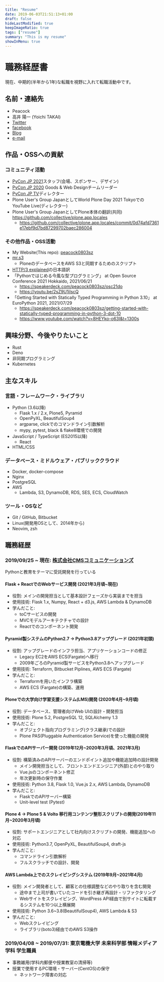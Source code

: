 ```yaml
---
title: "Resume"
date: 2019-06-03T21:51:13+01:00
draft: false
hideLastModified: true
keepImageRatio: true
tags: ["resume"]
summary: "This is my resume"
showInMenu: true
---
```


# 職務経歴書

現在、中期的(半年から1年)な転職を視野に入れて転職活動中です。

## 名前・連絡先

- Peacock
- 高井 陽一 (Yoichi TAKAI)
- [Twitter](https://twitter.com/peacock0803sz)
- [facebook](https://www.facebook.com/peacock0803sz)
- [Blog](https://peacock0803sz.hatenablog.jp)
- [e-mail](mailto:contact@peacock0803sz.com)

## 作品・OSSへの貢献

### コミュニティ活動

- [PyCon JP 2021](https://2021.pycon.jp)スタッフ(会場、スポンサー、デザイン)
- [PyCon JP 2020](https://pycon.jp/2020) Goods & Web Designチームリーダー
- [PyCon JP TV](https://tv.pycon.jp)ディレクター
- Plone User's Group JapanとしてWorld Plone Day 2021 TokyoでのYouTube Live(ディレクター)
- Plone User's Group JapanとしてPlone本体の翻訳(共同) https://github.com/collective/plone.app.locales
    - https://github.com/collective/plone.app.locales/commit/0d74afd7361e17ebf9d7bd87299702baec286004

### その他作品・OSS活動

- My Website(This repo): [peacock0803sz](https://github.com/peacock0803sz/peacock0803sz)
- [mr.s3](https://github.com/peacock0803sz/mr.s3)
    - PloneのデータベースをAWS S3と同期するためのスクリプト
- [HTTP/3 explained](https://daniel.haxx.se/http3-explained/)の日本語訳
- 「Pythonではじめる今風な型プログラミング」 at Open Source Conference 2021 Hokkaido, 2021/06/21
    - <https://speakerdeck.com/peacock0803sz/osc21do>
    - <https://youtu.be/2sZ9U1iIscQ>
- 「Getting Started with Statically Typed Programming in Python 3.10」 at EuroPython 2021, 2021/07/29
    - <https://speakerdeck.com/peacock0803sz/getting-started-with-statically-typed-programming-in-python-3-dot-10>
    - <https://www.youtube.com/watch?v=8HEYko-o63I&t=1300s>

## 興味分野、今後やりたいこと

- Rust
- Deno
- 非同期プログラミング
- Kubernetes

## 主なスキル

### 言語・フレームワーク・ライブラリ

- Python (3.6以降)
    - Flask 1.x / 2.x, Plone5, Pyramid
    - OpenPyXL, BeautifulSoup4
    - argparse, clickでのコマンドライン引数解析
    - mypy, pytest, black & flake8環境での開発
- JavaScript / TypeScript (ES2015以降)
    - React
- HTML/CSS

### データベース・ミドルウェア・パブリッククラウド

- Docker, docker-compose
- Nginx
- PostgreSQL
- AWS
    - Lambda, S3, DynamoDB, RDS, SES, ECS, CloudWatch

### ツール・OSなど

- Git / GitHub, Bitbucket
- Linux(開発用OSとして、2014年から)
- Neovim, zsh

## 職務経歴

### 2019/09/25 ~ 現在: [株式会社CMSコミュニケーションズ](https://cmscom.jp)

Pythonと教育をテーマに受託開発を行っている

#### Flask + ReactでのWebサービス開発 (2021年3月頃~現在)

- 役割: メインの開発担当として基本設計フェーズから実装までを担当
- 使用技術: Flask 1.x, Numpy, React + d3.js, AWS Lambda & DynamoDB
- 学んだこと:
    - toCサービスの開発
    - MVCモデルアーキテクチャでの設計
    - Reactでのコンポーネント開発

#### Pyramid製システムのPython2.7 -> Python3.8アップグレード (2021年初頭)

- 役割: アップグレードのインフラ担当、アプリケーションコードの修正
    - Legacy EC2をAWS ECS(Fargate)へ移行
    - 2009年ごろのPyramid製サービスをPython3.8へアップグレード
- 使用技術: Terraform, Bitbucket Piplines, AWS ECS (Fargate)
- 学んだこと:
    - Terraformを用いたインフラ構築
    - AWS ECS (Fargate)の構築、運用

#### Ploneでの大学向け学習支援システム(LMS)開発 (2020年4月~9月頃)

- 役割: データベース、管理者向けWeb UIの設計・開発担当
- 使用技術: Plone 5.2, PostgreSQL 12, SQLAlchemy 1.3
- 学んだこと:
    - オブジェクト指向プログラミング(クラス継承)での設計
    - Plone PAS(Pluggable Authentication Service)を使った機能の開発

#### FlaskでのAPIサーバー開発 (2019年12月~2020年3月頃、2021年3月)

- 役割: 構築済みのAPIサーバーのエンドポイント追加や機能追加時の設計開発
    - メイン開発担当として、フロントエンドエンジニア(外部)とのやり取り
    - Vue.jsのコンポーネント修正
    - 年次更新時の保守作業
- 使用技術: Python 3.8, Flask 1.0, Vue.js 2.x, AWS Lambda, DynamoDB
- 学んだこと:
    - FlaskでのAPIサーバー構築
    - Unit-level test (Pytest)

#### Plone 4 -> Plone 5 & Volto 移行用コンテンツ整形スクリプトの開発(2019年11月~2020年3月頃)

- 役割: サポートエンジニアとして社内向けスクリプトの開発、機能追加への対応
- 使用技術: Python3.7, OpenPyXL, BeautifulSoup4, draft-js
- 学んだこと:
    - コマンドライン引数解析
    - フルスクラッチでの設計、開発

#### AWS Lambda上でのスクレイピングシステム (2019年9月~2021年4月)

- 役割: メイン開発者として、顧客との仕様調整などのやり取りを含む開発
    - 途中まで上司が書いていたコードを引き継ぎ再設計・リファクタリング
    - Webサイトをスクレイピング、WordPress API経由で別サイトに転載するシステムを10つ以上横展開
- 使用技術: Python 3.6~3.8(BeautifulSoup4), AWS Lambda & S3
- 学んだこと:
    - Webスクレイピング
    - ライブラリ(boto3)経由でのAWS S3操作

### 2019/04/08 ~ 2019/07/31: 東京電機大学 未来科学部 情報メディア学科 学生職員

- 事務雑用(学科内郵便や授業教室の清掃等)
- 授業で使用するPC環境・サーバー(CentOS)の保守
    - ネットワーク障害の対応
